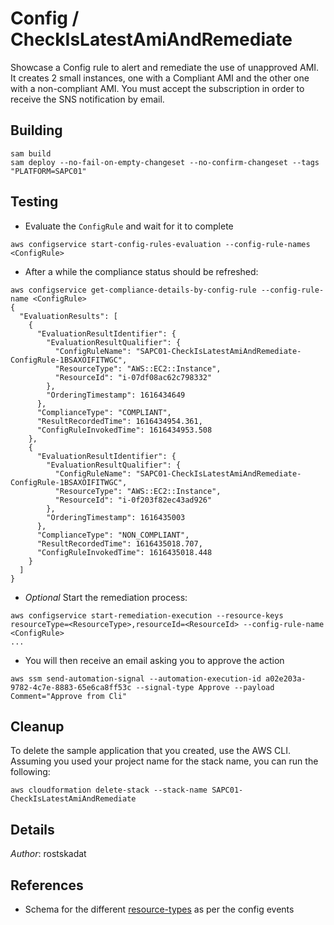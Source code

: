 # Config / CheckIsLatestAmiAndRemediate

Showcase a Config rule to alert and remediate the use of unapproved AMI.
It creates 2 small instances, one with a Compliant AMI and the other one with a non-compliant AMI.
You must accept the subscription in order to receive the SNS notification by email.

## Building

```shell
sam build 
sam deploy --no-fail-on-empty-changeset --no-confirm-changeset --tags "PLATFORM=SAPC01" 
``` 

## Testing

* Evaluate the `ConfigRule` and wait for it to complete

```shell
aws configservice start-config-rules-evaluation --config-rule-names <ConfigRule>
``` 

* After a while the compliance status should be refreshed:

```shell
aws configservice get-compliance-details-by-config-rule --config-rule-name <ConfigRule>
{
  "EvaluationResults": [
    {
      "EvaluationResultIdentifier": {
        "EvaluationResultQualifier": {
          "ConfigRuleName": "SAPC01-CheckIsLatestAmiAndRemediate-ConfigRule-1BSAXOIFITWGC",
          "ResourceType": "AWS::EC2::Instance",
          "ResourceId": "i-07df08ac62c798332"
        },
        "OrderingTimestamp": 1616434649
      },
      "ComplianceType": "COMPLIANT",
      "ResultRecordedTime": 1616434954.361,
      "ConfigRuleInvokedTime": 1616434953.508
    },
    {
      "EvaluationResultIdentifier": {
        "EvaluationResultQualifier": {
          "ConfigRuleName": "SAPC01-CheckIsLatestAmiAndRemediate-ConfigRule-1BSAXOIFITWGC",
          "ResourceType": "AWS::EC2::Instance",
          "ResourceId": "i-0f203f82ec43ad926"
        },
        "OrderingTimestamp": 1616435003
      },
      "ComplianceType": "NON_COMPLIANT",
      "ResultRecordedTime": 1616435018.707,
      "ConfigRuleInvokedTime": 1616435018.448
    }
  ]
}
```

* *Optional* Start the remediation process:

```shell
aws configservice start-remediation-execution --resource-keys resourceType=<ResourceType>,resourceId=<ResourceId> --config-rule-name <ConfigRule>
...
```

* You will then receive an email asking you to approve the action 

```shell
aws ssm send-automation-signal --automation-execution-id a02e203a-9782-4c7e-8883-65e6ca8ff53c --signal-type Approve --payload Comment="Approve from Cli"
```


## Cleanup

To delete the sample application that you created, use the AWS CLI. Assuming you used your project name for the stack name, you can run the following:

```shell
aws cloudformation delete-stack --stack-name SAPC01-CheckIsLatestAmiAndRemediate
```

## Details

*Author*: rostskadat

## References 

* Schema for the different [resource-types](https://github.com/awslabs/aws-config-resource-schema/tree/master/config/properties/resource-types) as per the config events